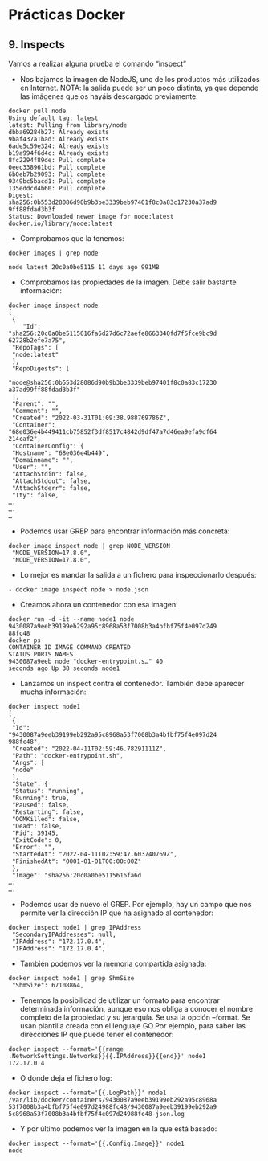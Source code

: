 # Prácticas Docker

## 9. Inspects

Vamos a realizar alguna prueba el comando “inspect”

- Nos bajamos la imagen de NodeJS, uno de los productos más utilizados en Internet. NOTA: la salida puede ser un poco distinta, ya que depende las imágenes que os hayáis descargado previamente:

```
docker pull node
Using default tag: latest
latest: Pulling from library/node
dbba69284b27: Already exists
9baf437a1bad: Already exists
6ade5c59e324: Already exists
b19a994f6d4c: Already exists
8fc2294f89de: Pull complete
0eec338961bd: Pull complete
6b0eb7b29093: Pull complete
9349bc5bacd1: Pull complete
135eddcd4b60: Pull complete
Digest:
sha256:0b553d28086d90b9b3be3339beb97401f8c0a83c17230a37ad9
9ff88fdad3b3f
Status: Downloaded newer image for node:latest
docker.io/library/node:latest
```

- Comprobamos que la tenemos:

```
docker images | grep node

node latest 20c0a0be5115 11 days ago 991MB
```

- Comprobamos las propiedades de la imagen. Debe salir bastante información:

```
docker image inspect node
[
 {
    "Id":
"sha256:20c0a0be5115616fa6d27d6c72aefe8663340fd7f5fce9bc9d
62728b2efe7a75",
 "RepoTags": [
 "node:latest"
 ],
 "RepoDigests": [

"node@sha256:0b553d28086d90b9b3be3339beb97401f8c0a83c17230
a37ad99ff88fdad3b3f"
 ],
 "Parent": "",
 "Comment": "",
 "Created": "2022-03-31T01:09:38.988769786Z",
 "Container":
"68e036e4b449411cb75852f3df8517c4842d9df47a7d46ea9efa9df64
214caf2",
 "ContainerConfig": {
 "Hostname": "68e036e4b449",
 "Domainname": "",
 "User": "",
 "AttachStdin": false,
 "AttachStdout": false,
 "AttachStderr": false,
 "Tty": false,
….
….
…

```

- Podemos usar GREP para encontrar información más concreta:

```
docker image inspect node | grep NODE_VERSION
 "NODE_VERSION=17.8.0",
 "NODE_VERSION=17.8.0",
```

- Lo mejor es mandar la salida a un fichero para inspeccionarlo después:

```
- docker image inspect node > node.json
```

- Creamos ahora un contenedor con esa imagen:

```
docker run -d -it --name node1 node
9430087a9eeb39199eb292a95c8968a53f7008b3a4bfbf75f4e097d249
88fc48
docker ps
CONTAINER ID IMAGE COMMAND CREATED
STATUS PORTS NAMES
9430087a9eeb node "docker-entrypoint.s…" 40
seconds ago Up 38 seconds node1
```

- Lanzamos un inspect contra el contenedor. También debe aparecer mucha información:

```
docker inspect node1
[
 {
 "Id":
"9430087a9eeb39199eb292a95c8968a53f7008b3a4bfbf75f4e097d24
988fc48",
 "Created": "2022-04-11T02:59:46.78291111Z",
 "Path": "docker-entrypoint.sh",
 "Args": [
 "node"
 ],
 "State": {
 "Status": "running",
 "Running": true,
 "Paused": false,
 "Restarting": false,
 "OOMKilled": false,
 "Dead": false,
 "Pid": 39145,
 "ExitCode": 0,
 "Error": "",
 "StartedAt": "2022-04-11T02:59:47.603740769Z",
 "FinishedAt": "0001-01-01T00:00:00Z"
 },
 "Image": "sha256:20c0a0be5115616fa6d
….
….

```

- Podemos usar de nuevo el GREP. Por ejemplo, hay un campo que nos permite ver la dirección IP que ha asignado al contenedor:

```
docker inspect node1 | grep IPAddress
 "SecondaryIPAddresses": null,
 "IPAddress": "172.17.0.4",
 "IPAddress": "172.17.0.4",

```

- También podemos ver la memoria compartida asignada:

```
docker inspect node1 | grep ShmSize
 "ShmSize": 67108864,

```

- Tenemos la posibilidad de utilizar un formato para encontrar determinada información, aunque eso nos obliga a conocer el nombre completo de la propiedad y su jerarquía. Se usa la opción –format. Se usan plantilla creada con el lenguaje GO.Por ejemplo, para saber las direcciones IP que puede tener el contenedor:

```
docker inspect --format='{{range
.NetworkSettings.Networks}}{{.IPAddress}}{{end}}' node1
172.17.0.4
```

- O donde deja el fichero log:

```
docker inspect --format='{{.LogPath}}' node1
/var/lib/docker/containers/9430087a9eeb39199eb292a95c8968a
53f7008b3a4bfbf75f4e097d24988fc48/9430087a9eeb39199eb292a9
5c8968a53f7008b3a4bfbf75f4e097d24988fc48-json.log
```

- Y por último podemos ver la imagen en la que está basado:

```
docker inspect --format='{{.Config.Image}}' node1
node
```

